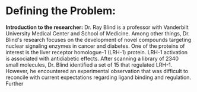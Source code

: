 # Defining the Problem:

**Introduction to the researcher:** Dr. Ray Blind is a professor with Vanderbilt University Medical Center and School of Medicine. Among other things, Dr. Blind's research focuses on the development of novel compounds targeting nuclear signaling enzymes in cancer and diabetes. One of the proteins of interest is the liver receptor homologue-1 (LRH-1) protein. LRH-1 activation is associated with antidiabetic effects. After scanning a library of 2340 small molecules, Dr. Blind identified a set of 15 that regulated LRH-1. However, he encountered an experimental observation that was difficult to reconcile with current expectations regarding ligand binding and regulation. Further 
